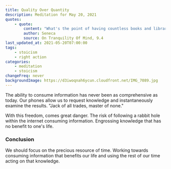 ```yaml
---
title: Quality Over Quantity
description: Meditation for May 20, 2021
quotes:
    - quote:
        content: "What's the point of having countless books and libraries, whose titles could hardly be read through in a lifetime. The learner is not taught, but burdened by the sheer volume, and it's better to plant the seeds of a few authors than to be scattered about by many."
        author: Seneca
        source: On Tranquility Of Mind, 9.4
last_updated_at: 2021-05-20T07:00:00
tags:
    - stoicism
    - right action
categories:
    - meditation
    - stoicism
changeFreq: never
backgroundImage: https://d3iwoqnah6ycun.cloudfront.net/IMG_7089.jpg
---
```


The ability to consume information has never been as comprehensive as today. Our phones allow us to request knowledge 
and instantaneously examine the results. "Jack of all trades, master of none."

With this freedom, comes great danger. The risk of following a rabbit hole within the internet consuming information. 
Engrossing knowledge that has no benefit to one's life.

### Conclusion

We should focus on the precious resource of time. Working towards consuming information that benefits our life and using 
the rest of our time acting on that knowledge.
